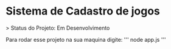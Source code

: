 <h1>Sistema de Cadastro de jogos</h1>
> Status do Projeto: Em Desenvolvimento

Para rodar esse projeto na sua maquina digite:
'''
node app.js
'''
